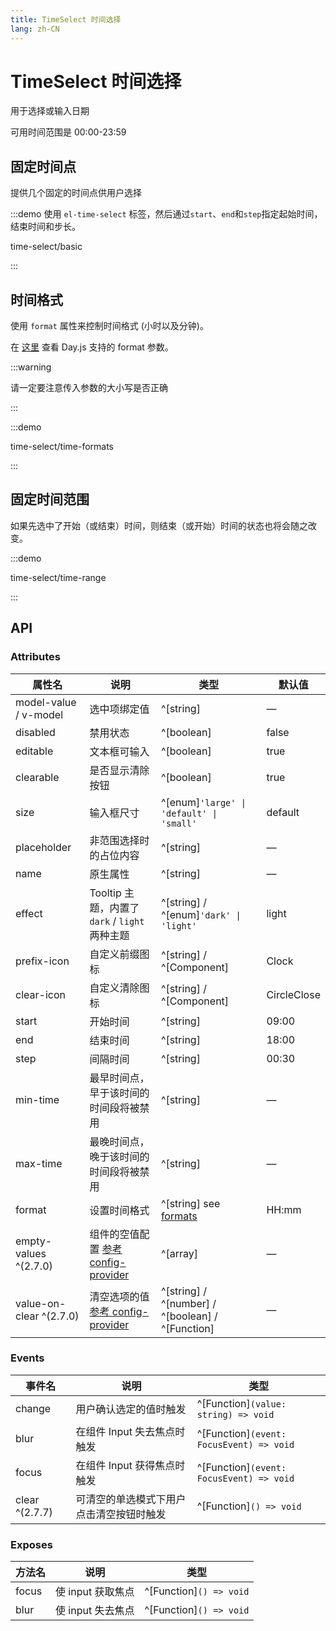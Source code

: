 ```yaml
---
title: TimeSelect 时间选择
lang: zh-CN
---
```


# TimeSelect 时间选择

用于选择或输入日期

可用时间范围是 00:00-23:59

## 固定时间点

提供几个固定的时间点供用户选择

:::demo 使用 `el-time-select` 标签，然后通过`start`、`end`和`step`指定起始时间，结束时间和步长。

time-select/basic

:::

## 时间格式

使用 `format` 属性来控制时间格式 (小时以及分钟)。

在 [这里](https://day.js.org/docs/zh-CN/display/format) 查看 Day.js 支持的 format 参数。

:::warning

请一定要注意传入参数的大小写是否正确

:::

:::demo

time-select/time-formats

:::

## 固定时间范围

如果先选中了开始（或结束）时间，则结束（或开始）时间的状态也将会随之改变。

:::demo

time-select/time-range

:::

## API

### Attributes

| 属性名                     | 说明                                                                                        | 类型                                                                                               | 默认值         |
| ----------------------- | ----------------------------------------------------------------------------------------- | ------------------------------------------------------------------------------------------------ | ----------- |
| model-value / v-model   | 选中项绑定值                                                                                    | ^[string]                                                                                        | —           |
| disabled                | 禁用状态                                                                                      | ^[boolean]                                                                                       | false       |
| editable                | 文本框可输入                                                                                    | ^[boolean]                                                                                       | true        |
| clearable               | 是否显示清除按钮                                                                                  | ^[boolean]                                                                                       | true        |
| size                    | 输入框尺寸                                                                                     | ^[enum]`'large' \| 'default' \| 'small'`                                                       | default     |
| placeholder             | 非范围选择时的占位内容                                                                               | ^[string]                                                                                        | —           |
| name                    | 原生属性                                                                                      | ^[string]                                                                                        | —           |
| effect                  | Tooltip 主题，内置了 `dark` / `light` 两种主题                                                      | ^[string] / ^[enum]`'dark' \| 'light'`                                                          | light       |
| prefix-icon             | 自定义前缀图标                                                                                   | ^[string] / ^[Component]                                                                         | Clock       |
| clear-icon              | 自定义清除图标                                                                                   | ^[string] / ^[Component]                                                                         | CircleClose |
| start                   | 开始时间                                                                                      | ^[string]                                                                                        | 09:00       |
| end                     | 结束时间                                                                                      | ^[string]                                                                                        | 18:00       |
| step                    | 间隔时间                                                                                      | ^[string]                                                                                        | 00:30       |
| min-time                | 最早时间点，早于该时间的时间段将被禁用                                                                       | ^[string]                                                                                        | —           |
| max-time                | 最晚时间点，晚于该时间的时间段将被禁用                                                                       | ^[string]                                                                                        | —           |
| format                  | 设置时间格式                                                                                    | ^[string] see [formats](https://day.js.org/docs/en/display/format#list-of-all-available-formats) | HH:mm       |
| empty-values ^(2.7.0)   | 组件的空值配置 [参考config-provider](/en-US/component/config-provider#empty-values-configurations) | ^[array]                                                                                         | —           |
| value-on-clear ^(2.7.0) | 清空选项的值 [参考 config-provider](/en-US/component/config-provider#empty-values-configurations) | ^[string] / ^[number] / ^[boolean] / ^[Function]                                                 | —           |

### Events

| 事件名            | 说明                   | 类型                                          |
| -------------- | -------------------- | ------------------------------------------- |
| change         | 用户确认选定的值时触发          | ^[Function]`(value: string) => void`     |
| blur           | 在组件 Input 失去焦点时触发    | ^[Function]`(event: FocusEvent) => void` |
| focus          | 在组件 Input 获得焦点时触发    | ^[Function]`(event: FocusEvent) => void` |
| clear ^(2.7.7) | 可清空的单选模式下用户点击清空按钮时触发 | ^[Function]`() => void`                  |

### Exposes

| 方法名   | 说明           | 类型                         |
| ----- | ------------ | -------------------------- |
| focus | 使 input 获取焦点 | ^[Function]`() => void` |
| blur  | 使 input 失去焦点 | ^[Function]`() => void` |

